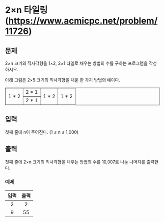 # 2×n 타일링(https://www.acmicpc.net/problem/11726)

## 문제

2×n 크기의 직사각형을 1×2, 2×1 타일로 채우는 방법의 수를 구하는 프로그램을 작성하시오.

아래 그림은 2×5 크기의 직사각형을 채운 한 가지 방법의 예이다.

<table border="1">
    <tbody>
        <tr>
            <td rowspan=2>1 * 2</td>
            <td colspan=2>2 * 1</td>
            <td rowspan=2>1 * 2</td>
            <td rowspan=2>1 * 2</td>
        </tr>
        <tr>
            <td colspan=4>2 * 1</td>
        </tr>
    </tbody>
</table>

## 입력

첫째 줄에 n이 주어진다. (1 ≤ n ≤ 1,000)

## 출력

첫째 줄에 2×n 크기의 직사각형을 채우는 방법의 수를 10,007로 나눈 나머지를 출력한다.

### 예제

|입력|출력|
|:--:|:--:|
|2|2|
|9|55|
